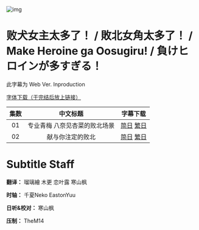 ![img](https://p.inari.site/kitauji/202407/17/Heroine.png)

# 败犬女主太多了！ / 敗北女角太多了！ / Make Heroine ga Oosugiru! / 負けヒロインが多すぎる！

此字幕为 Web Ver. Inproduction

[字体下载（于完结后放上链接）]()

|集数|中文标题|字幕下载|
|:-:|:-:|:-:|
|01|专业青梅  八奈见杏菜的败北场景|[简日](<[KitaujiSub] Make Heroine ga Oosugiru! - 01.chs_jp.ass>) [繁日](<[KitaujiSub] Make Heroine ga Oosugiru! - 01.cht_jp.ass>)|
|02|献与你注定的败北|[简日](<[KitaujiSub] Make Heroine ga Oosugiru! - 02.chs_jp.ass>) [繁日](<[KitaujiSub] Make Heroine ga Oosugiru! - 02.cht_jp.ass>)|

# Subtitle Staff

**翻译：** 瑠璃繪  木更  恋叶露  寒山枫

**时轴：** 千夏Neko  EastonYuu

**日听&校对：** 寒山枫

**压制：** TheM14
